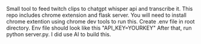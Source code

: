 Small tool to feed twitch clips to chatgpt whisper api and transcribe it. 
This repo includes chrome extension and flask server. 
You will need to install chrome extention using chrome dev tools to run this. 
Create .env file in root directory. 
Env file should look like this "API_KEY=YOURKEY"
After that, run python server.py. 
I did use AI to build this.
